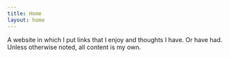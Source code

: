 ```yaml
---
title: Home
layout: home
---
```

A website in which I put links that I enjoy and thoughts I have. Or have had. Unless otherwise noted, all content is my own. 
